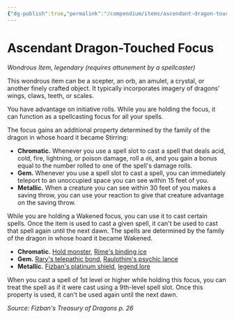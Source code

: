```yaml
---
{"dg-publish":true,"permalink":"/compendium/items/ascendant-dragon-touched-focus-ftd/","tags":["compendium/src/5e/ftd","item/attunement/required","item/rarity/legendary","item/wondrous"]}
---
```


# Ascendant Dragon-Touched Focus
*Wondrous Item, legendary (requires attunement by a spellcaster)*  


This wondrous item can be a scepter, an orb, an amulet, a crystal, or another finely crafted object. It typically incorporates imagery of dragons' wings, claws, teeth, or scales.

You have advantage on initiative rolls. While you are holding the focus, it can function as a spellcasting focus for all your spells.

The focus gains an additional property determined by the family of the dragon in whose hoard it became Stirring:

- **Chromatic.** Whenever you use a spell slot to cast a spell that deals acid, cold, fire, lightning, or poison damage, roll a `d6`, and you gain a bonus equal to the number rolled to one of the spell's damage rolls.  
- **Gem.** Whenever you use a spell slot to cast a spell, you can immediately teleport to an unoccupied space you can see within 15 feet of you.  
- **Metallic.** When a creature you can see within 30 feet of you makes a saving throw, you can use your reaction to give that creature advantage on the saving throw.  

While you are holding a Wakened focus, you can use it to cast certain spells. Once the item is used to cast a given spell, it can't be used to cast that spell again until the next dawn. The spells are determined by the family of the dragon in whose hoard it became Wakened.

- **Chromatic.** [Hold monster](compendium/spells/hold-monster.md), [Rime's binding ice](compendium/spells/rimes-binding-ice-ftd.md)  
- **Gem.** [Rary's telepathic bond](compendium/spells/rarys-telepathic-bond.md), [Raulothim's psychic lance](compendium/spells/raulothims-psychic-lance-ftd.md)  
- **Metallic.** [Fizban's platinum shield](compendium/spells/fizbans-platinum-shield-ftd.md), [legend lore](compendium/spells/legend-lore.md)  

When you cast a spell of 1st level or higher while holding this focus, you can treat the spell as if it were cast using a 9th-level spell slot. Once this property is used, it can't be used again until the next dawn.

*Source: Fizban's Treasury of Dragons p. 26*